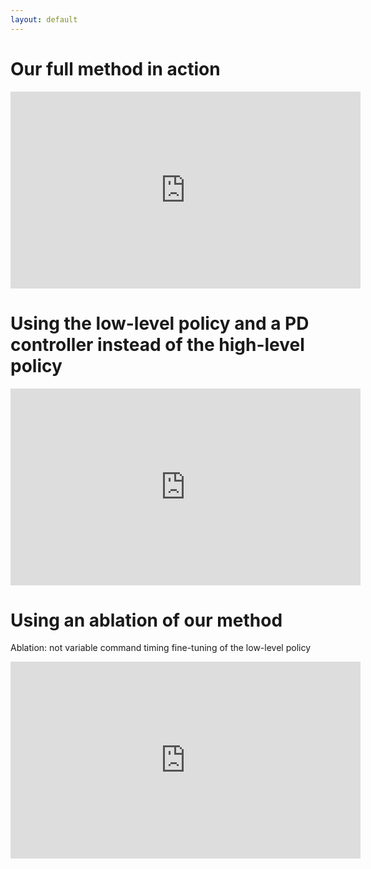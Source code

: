 ```yaml
---
layout: default
---
```


# Our full method in action

<iframe width="560" height="315" src="https://www.youtube.com/embed/BhMXN9LIykk" title="YouTube video player" frameborder="0" allow="accelerometer; autoplay; clipboard-write; encrypted-media; gyroscope; picture-in-picture" allowfullscreen></iframe>

# Using the low-level policy and a PD controller instead of the high-level policy

<iframe width="560" height="315" src="https://www.youtube.com/embed/jPW8yPzdLoM" title="YouTube video player" frameborder="0" allow="accelerometer; autoplay; clipboard-write; encrypted-media; gyroscope; picture-in-picture" allowfullscreen></iframe>

# Using an ablation of our method 

Ablation: not variable command timing fine-tuning of the low-level policy

<iframe width="560" height="315" src="https://www.youtube.com/embed/4m-TCBt1H1Y" title="YouTube video player" frameborder="0" allow="accelerometer; autoplay; clipboard-write; encrypted-media; gyroscope; picture-in-picture" allowfullscreen></iframe>

